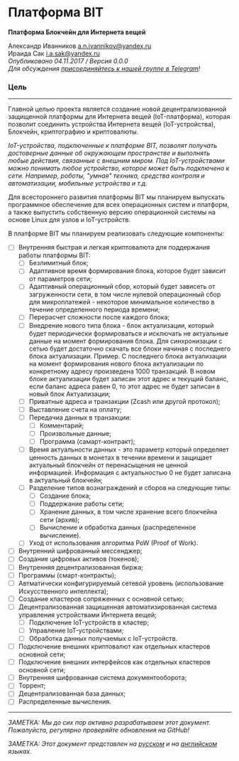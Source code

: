 # Платформа BIT ################################################################

**Платформа Блокчейн для Интернета вещей**

Александр Иванников a.n.ivannikov@yandex.ru  
Ираида Сак i.a.sak@yandex.ru  
*Опубликовано 04.11.2017 / Версия 0.0.0*  
*Для обсуждения [присоединяйтесь к нашей группе в Telegram](https://t.me/bit-platform)!*

### Цель #######################################################################

--------------------------------------------------------------------------------

Главной целью проекта является создание новой децентрализованной защищенной платформы для Интернета вещей (IoT-платформа), которая позволит соединить устройства Интернета вещей (IoT-устройства), Блокчейн, криптографию и криптовалюты. 

*IoT-устройства, подключенные к платформе BIT, позволят получать достоверные данные об окружающем пространстве и выполнять любые действия, связанные с внешним миром. Под IoT-устройствами можно понимать любое устройство, которое может быть подключено к сети. Например, роботы, "умная" техника, средства контроля и автоматизации, мобильные устройства и т.д.*

Для всестороннего развития платформы BIT мы планируем выпускать программное обеспечение для всех операционных систем и платформ, а также выпустить собственную версию операционной системы на основе Linux для узлов и IoT-устройств.

В платформе BIT мы планируем реализовать следующие компоненты:  
  - [ ] Внутренняя быстрая и легкая криптовалюта для поддержания работы платформы BIT:
    - [ ] Безлимитный блок;
    - [ ] Адаптивное время формирования блока, которое будет зависит от параметров сети;
    - [ ] Адаптивный операционный сбор, который будет зависеть от загруженности сети, в том числе нулевой операционный сбор для микроплатежей - некоторое минимальное количество в течение определенного периода времени;
    - [ ] Перерасчет сложности после каждого блока;
    - [ ] Внедрение нового типа блока - блок актуализации, который будет периодически формироваться и исключать не актуальные данные на момент формирования блока. Для синхронизации с сетью будет достаточно скачать все блоки начиная с последнего блока актуализации. Пример. С последнего блока актуализации на момент формирования нового блока актуализации по конкретному адресу произведена 1000 транзакций. В новом блоке актуализации будет записан этот адрес и текущий баланс, если баланс адреса равен 0, то этот адрес не будет записан в новый блок Актуализации;
    - [ ] Приватные адреса и транзакции (Zcash или другой протокол);
    - [ ] Выставление счета на оплату;
    - [ ] Передачиа данных в транзакции: 
      - [ ] Комментарий;
      - [ ] Произвольные данные;
      - [ ] Программа (самарт-контракт);
    - [ ] Время актуальности данных - это параметр который определяет ценность данных в монетах в течении времени и защищает актуальный блокчейн от перенасыщения не ценной информацией. Информация с актуальностью 0 не будет записана в актуальный блокчейн;
    - [ ] Разделение типов вознаграждений и сборов на следующие типы:
      - [ ] Создание блока;
      - [ ] Поддержание работы сети;
      - [ ] Хранение данных, в том числе хранение всего блокчейна сети (архив);
      - [ ] Вычисление и обработка данных (распределенное вычисление).
    - [ ] Уход от использования алгоритма PoW (Proof of Work).
  - [ ] Внутренний шифрованный мессенджер;
  - [ ] Создание цифровых активов (токенов);
  - [ ] Внутренняя децентрализованная биржа;
  - [ ] Программы (смарт-контракты);
  - [ ] Автматически конфигурируемый сетевой уровень (использование Искусственного интеллекта);
  - [ ] Создание кластеров сопряженных с основной сетью;
  - [ ] Децентрализованная защищенная автоматизированная система управления устройствами Интернета вещей;
    - [ ] Подключение IoT-устройств в кластер;
    - [ ] Управление IoT-устройствами;
    - [ ] Обработка данных получаемых с IoT-устройств.
  - [ ] Подключение внешних криптовалют как отдельных кластеров основной сети;
  - [ ] Подключение внешних интерфейсов как отдельных кластеров основной сети;
  - [ ] Внутренняя шифрованная система документооборота;
  - [ ] Торрент;
  - [ ] Децентрализованная база данных;
  - [ ] Распределенные вычисления. 

--------------------------------------------------------------------------------

*ЗАМЕТКА: Мы до сих пор активно разрабатываем этот документ. Пожалуйста, регулярно проверяйте обновления на GitHub!*

*ЗАМЕТКА: Этот документ представлен на [русском](PURPOSE_RU.md "PURPOSE_RU.md") и на [английском](PURPOSE.md "PURPOSE.md") языках.*
